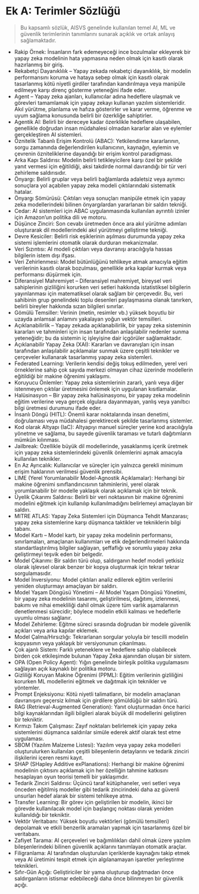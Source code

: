 # Ek A: Terimler Sözlüğü

>Bu kapsamlı sözlük, AISVS genelinde kullanılan temel AI, ML ve güvenlik terimlerinin tanımlarını sunarak açıklık ve ortak anlayış sağlamaktadır.

* Rakip Örnek: İnsanların fark edemeyeceği ince bozulmalar ekleyerek bir yapay zeka modelinin hata yapmasına neden olmak için kasıtlı olarak hazırlanmış bir giriş.
  ​
* Rekabetçi Dayanıklılık – Yapay zekada rekabetçi dayanıklılık, bir modelin performansını koruma ve hataya sebep olmak için kasıtlı olarak tasarlanmış kötü niyetli girdiler tarafından kandırılmaya veya manipüle edilmeye karşı direnç gösterme yeteneğini ifade eder.
  ​
* Agent – Yapay zeka ajanları, kullanıcılar adına hedeflere ulaşmak ve görevleri tamamlamak için yapay zekayı kullanan yazılım sistemleridir. Akıl yürütme, planlama ve hafıza gösterirler ve karar verme, öğrenme ve uyum sağlama konusunda belirli bir özerkliğe sahiptirler.
  ​
* Agentik AI: Belirli bir dereceye kadar özerklikle hedeflere ulaşabilen, genellikle doğrudan insan müdahalesi olmadan kararlar alan ve eylemler gerçekleştiren AI sistemleri.
  ​
* Öznitelik Tabanlı Erişim Kontrolü (ABAC): Yetkilendirme kararlarının, sorgu zamanında değerlendirilen kullanıcının, kaynağın, eylemin ve çevrenin özniteliklerine dayandığı bir erişim kontrol paradigması.
  ​
* Arka Kapı Saldırısı: Modelin belirli tetikleyicilere karşı özel bir şekilde yanıt vermesi için eğitildiği, aksi takdirde normal davrandığı bir tür veri zehirleme saldırısıdır.
  ​
* Önyargı: Belirli gruplar veya belirli bağlamlarda adaletsiz veya ayrımcı sonuçlara yol açabilen yapay zeka modeli çıktılarındaki sistematik hatalar.
  ​
* Önyargı Sömürüsü: Çıktıları veya sonuçları manipüle etmek için yapay zeka modellerindeki bilinen önyargılardan yararlanan bir saldırı tekniği.
  ​
* Cedar: AI sistemleri için ABAC uygulanmasında kullanılan ayrıntılı izinler için Amazon’un politika dili ve motoru.
  ​
* Düşünce Zinciri: Son cevabı üretmeden önce ara akıl yürütme adımları oluşturarak dil modellerindeki akıl yürütmeyi geliştirme tekniği.
  ​
* Devre Kesiciler: Belirli risk eşiklerinin aşılması durumunda yapay zeka sistemi işlemlerini otomatik olarak durduran mekanizmalar.
  ​
* Veri Sızıntısı: AI modeli çıktıları veya davranışı aracılığıyla hassas bilgilerin istem dışı ifşası.
  ​
* Veri Zehirlenmesi: Model bütünlüğünü tehlikeye atmak amacıyla eğitim verilerinin kasıtlı olarak bozulması, genellikle arka kapılar kurmak veya performansı düşürmek için.
  ​
* Diferansiyel Mahremiyet – Diferansiyel mahremiyet, bireysel veri sahiplerinin gizliliğini korurken veri setleri hakkında istatistiksel bilgilerin yayınlanması için matematiksel olarak sağlam bir çerçevedir. Bu, veri sahibinin grup genelindeki toplu desenleri paylaşmasına olanak tanırken, belirli bireyler hakkında sızan bilgileri sınırlar.
  ​
* Gömülü Temsiller: Verinin (metin, resimler vb.) yüksek boyutlu bir uzayda anlamsal anlamını yakalayan yoğun vektör temsilleri.
  ​
* Açıklanabilirlik – Yapay zekada açıklanabilirlik, bir yapay zeka sisteminin kararları ve tahminleri için insan tarafından anlaşılabilir nedenler sunma yeteneğidir; bu da sistemin iç işleyişine dair içgörüler sağlamaktadır.
  ​
* Açıklanabilir Yapay Zeka (XAI): Kararları ve davranışları için insan tarafından anlaşılabilir açıklamalar sunmak üzere çeşitli teknikler ve çerçeveler kullanarak tasarlanmış yapay zeka sistemleri.
  ​
* Federated Learning: Verilerin kendisi değiş tokuş edilmeden, yerel veri örneklerine sahip çok sayıda merkezi olmayan cihaz üzerinde modellerin eğitildiği bir makine öğrenimi yaklaşımı.
  ​
* Koruyucu Önlemler: Yapay zeka sistemlerinin zararlı, yanlı veya diğer istenmeyen çıktılar üretmesini önlemek için uygulanan kısıtlamalar.
  ​
* Halüsinasyon – Bir yapay zeka halüsinasyonu, bir yapay zeka modelinin eğitim verilerine veya gerçek olgulara dayanmayan, yanlış veya yanıltıcı bilgi üretmesi durumunu ifade eder.
  ​
* İnsanlı Döngü (HITL): Önemli karar noktalarında insan denetimi, doğrulaması veya müdahalesi gerektirecek şekilde tasarlanmış sistemler.
  ​
* Kod olarak Altyapı (IaC): Altyapıyı manuel süreçler yerine kod aracılığıyla yönetme ve sağlama, bu sayede güvenlik taraması ve tutarlı dağıtımların mümkün kılınması.
  ​
* Jailbreak: Özellikle büyük dil modellerinde, yasaklanmış içerik üretmek için yapay zeka sistemlerindeki güvenlik önlemlerini aşmak amacıyla kullanılan teknikler.
  ​
* En Az Ayrıcalık: Kullanıcılar ve süreçler için yalnızca gerekli minimum erişim haklarının verilmesi güvenlik prensibi.
  ​
* LIME (Yerel Yorumlanabilir Model-Agnostik Açıklamalar): Herhangi bir makine öğrenimi sınıflandırıcısının tahminlerini, yerel olarak yorumlanabilir bir modelle yaklaşık olarak açıklamak için bir teknik.
  ​
* Üyelik Çıkarımı Saldırısı: Belirli bir veri noktasının bir makine öğrenimi modelini eğitmek için kullanılıp kullanılmadığını belirlemeyi amaçlayan bir saldırı.
  ​
* MITRE ATLAS: Yapay Zeka Sistemleri için Düşmanca Tehdit Manzarası; yapay zeka sistemlerine karşı düşmanca taktikler ve tekniklerin bilgi tabanı.
  ​
* Model Kartı – Model kartı, bir yapay zeka modelinin performansı, sınırlamaları, amaçlanan kullanımları ve etik değerlendirmeleri hakkında standartlaştırılmış bilgiler sağlayan, şeffaflığı ve sorumlu yapay zeka geliştirmeyi teşvik eden bir belgedir.
  ​
* Model Çıkarımı: Bir saldırı türü olup, saldırganın hedef modeli yetkisiz olarak işlevsel olarak benzer bir kopya oluşturmak için tekrar tekrar sorgulamasıdır.
  ​
* Model İnversiyonu: Model çıktıları analiz edilerek eğitim verilerini yeniden oluşturmayı amaçlayan bir saldırı.
  ​
* Model Yaşam Döngüsü Yönetimi – AI Model Yaşam Döngüsü Yönetimi, bir yapay zeka modelinin tasarımı, geliştirilmesi, dağıtımı, izlenmesi, bakımı ve nihai emekliliği dahil olmak üzere tüm varlık aşamalarının denetlenmesi sürecidir; böylece modelin etkili kalması ve hedeflerle uyumlu olması sağlanır.
  ​
* Model Zehirleme: Eğitme süreci sırasında doğrudan bir modele güvenlik açıkları veya arka kapılar eklemek.
  ​
* Model Çalma/Hırsızlığı: Tekrarlanan sorgular yoluyla bir tescilli modelin kopyasının veya yaklaşık bir versiyonunun çıkarılması.
  ​
* Çok ajanlı Sistem: Farklı yeteneklere ve hedeflere sahip olabilecek birden çok etkileşimde bulunan Yapay Zeka ajanından oluşan bir sistem.
  ​
* OPA (Open Policy Agent): Yığın genelinde birleşik politika uygulamasını sağlayan açık kaynaklı bir politika motoru.
  ​
* Gizliliği Koruyan Makine Öğrenimi (PPML): Eğitim verilerinin gizliliğini korurken ML modellerini eğitmek ve dağıtmak için teknikler ve yöntemler.
  ​
* Prompt Enjeksiyonu: Kötü niyetli talimatların, bir modelin amaçlanan davranışını geçersiz kılmak için girdilere gömüldüğü bir saldırı türü.
  ​
* RAG (Retrieval-Augmented Generation): Yanıt oluşturmadan önce harici bilgi kaynaklarından ilgili bilgileri alarak büyük dil modellerini geliştiren bir tekniktir.
  ​
* Kırmızı Takım Çalışması: Zayıf noktaları belirlemek için yapay zeka sistemlerini düşmanca saldırılar simüle ederek aktif olarak test etme uygulaması.
  ​
* SBOM (Yazılım Malzeme Listesi): Yazılım veya yapay zeka modelleri oluşturulurken kullanılan çeşitli bileşenlerin detaylarını ve tedarik zinciri ilişkilerini içeren resmi kayıt.
  ​
* SHAP (SHapley Additive exPlanations): Herhangi bir makine öğrenimi modelinin çıktısını açıklamak için her özelliğin tahmine katkısını hesaplayan oyun teorisi temelli bir yaklaşımdır.
  ​
* Tedarik Zinciri Saldırısı: Üçüncü taraf kütüphaneler, veri setleri veya önceden eğitilmiş modeller gibi tedarik zincirindeki daha az güvenli unsurları hedef alarak bir sistemi tehlikeye atma.
  ​
* Transfer Learning: Bir görev için geliştirilen bir modelin, ikinci bir görevde kullanılacak model için başlangıç noktası olarak yeniden kullanıldığı bir tekniktir.
  ​
* Vektör Veritabanı: Yüksek boyutlu vektörleri (gömülü temsilleri) depolamak ve etkili benzerlik aramaları yapmak için tasarlanmış özel bir veritabanı.
  ​
* Zafiyet Tarama: AI çerçeveleri ve bağımlılıkları dahil olmak üzere yazılım bileşenlerindeki bilinen güvenlik açıklarını tanımlayan otomatik araçlar.
  ​
* Filigranlama: AI tarafından oluşturulan içeriklerde kaynağını takip etmek veya AI üretimini tespit etmek için algılanamayan işaretler yerleştirme teknikleri.
  ​
* Sıfır-Gün Açığı: Geliştiriciler bir yama oluşturup dağıtmadan önce saldırganların istismar edebileceği daha önce bilinmeyen bir güvenlik açığı.

